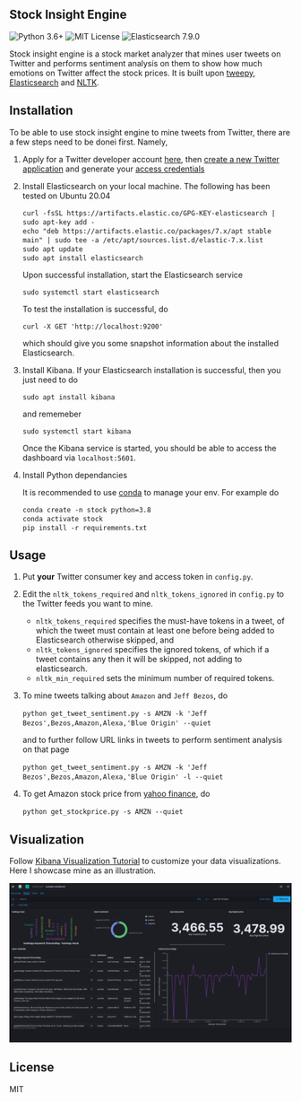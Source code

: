 ## Stock Insight Engine

![Python 3.6+](https://img.shields.io/badge/Python-3.6%2B-blue)
![MIT License](https://img.shields.io/badge/License-MIT-brightgreen)
![Elasticsearch 7.9.0](https://img.shields.io/badge/Elasticsearch-7.9.0-yellow)

Stock insight engine is a stock market analyzer that mines user tweets on Twitter and performs sentiment analysis on them to show how much emotions on Twitter affect the stock prices. It is built upon [tweepy](https://www.tweepy.org/), [Elasticsearch](https://www.elastic.co/elasticsearch/) and [NLTK](https://www.nltk.org/). 

## Installation

To be able to use stock insight engine to mine tweets from Twitter, there are a few steps need to be donei first. Namely, 

1. Apply for a Twitter developer account [here](https://developer.twitter.com/en/apply-for-access), then [create a new Twitter application](https://developer.twitter.com/en/docs/basics/developer-portal/guides/apps.html) and generate your [access credentials](https://developer.twitter.com/en/docs/basics/authentication/guides/access-tokens.html)

2. Install Elasticsearch on your local machine. The following has been tested on Ubuntu 20.04

    ```
    curl -fsSL https://artifacts.elastic.co/GPG-KEY-elasticsearch | sudo apt-key add -
    echo "deb https://artifacts.elastic.co/packages/7.x/apt stable main" | sudo tee -a /etc/apt/sources.list.d/elastic-7.x.list
    sudo apt update
    sudo apt install elasticsearch
    ```

    Upon successful installation, start the Elasticsearch service

    ```
    sudo systemctl start elasticsearch
    ```

    To test the installation is successful, do
    ```
    curl -X GET 'http://localhost:9200'
    ```
    which should give you some snapshot information about the installed Elasticsearch. 

3. Install Kibana. If your Elasticsearch installation is successful, then you just need to do 
    
    ```
    sudo apt install kibana
    ```
    
    and rememeber 
    ```
    sudo systemctl start kibana
    ```
    Once the Kibana service is started, you should be able to access the dashboard via ```localhost:5601```.

4. Install Python dependancies

    It is recommended to use [conda](https://docs.conda.io/en/latest/) to manage your env. For example do

    ```
    conda create -n stock python=3.8
    conda activate stock
    pip install -r requirements.txt
    ```

## Usage

1. Put **your** Twitter consumer key and access token in ```config.py```.

2. Edit the ```nltk_tokens_required``` and ```nltk_tokens_ignored``` in ```config.py``` to the Twitter feeds you want to mine.  
    
    + ```nltk_tokens_required``` specifies the must-have tokens in a tweet, of which the tweet must contain at least one before being added to Elasticsearch otherwise skipped, and 
    + ```nltk_tokens_ignored``` specifies the ignored tokens, of which if a tweet contains any then it will be skipped, not adding to elasticsearch.
    + ```nltk_min_required``` sets the minimum number of required tokens.

3. To mine tweets talking about ```Amazon``` and ```Jeff Bezos```, do  

    ```python get_tweet_sentiment.py -s AMZN -k 'Jeff Bezos',Bezos,Amazon,Alexa,'Blue Origin' --quiet```  

    and to further follow URL links in tweets to perform sentiment analysis on that page

    ```python get_tweet_sentiment.py -s AMZN -k 'Jeff Bezos',Bezos,Amazon,Alexa,'Blue Origin' -l --quiet```

4. To get Amazon stock price from [yahoo finance](https://finance.yahoo.com/quote/AMZN/?p=AMZN), do

    ```python get_stockprice.py -s AMZN --quiet```

## Visualization

Follow [Kibana Visualization Tutorial](https://www.elastic.co/guide/en/kibana/current/tutorial-visualizing.html) to customize your data visualizations. Here I showcase mine as an illustration.
<p align="center">
<img src="./images/dashboard.png">
</p>

## License

MIT
